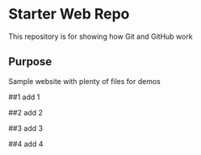 # Starter Web Repo

This repository is for showing how Git and GitHub work

## Purpose

Sample website with plenty of files for demos

##1
add 1

##2
add 2

##3
add 3

##4
add 4